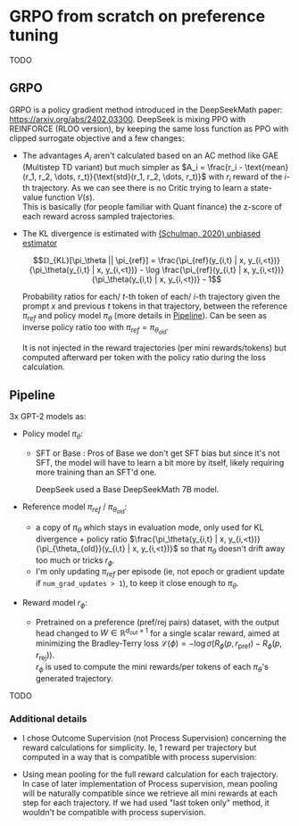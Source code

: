 # GRPO from scratch on preference tuning

TODO

## GRPO

GRPO is a policy gradient method introduced in the DeepSeekMath paper: https://arxiv.org/abs/2402.03300. DeepSeek is
mixing PPO with REINFORCE (RLOO version), by keeping the same loss function as PPO with clipped surrogate objective
and a few changes:

- The advantages ${A}_{i}$ aren't calculated based on an AC method like GAE (Multistep TD variant) but much simpler as 
$A_i = \frac{r_i - \text{mean}(r_1,  r_2, \dots, r_t)}{\text{std}(r_1, r_2, \dots, r_t)}$ with $r_i$ reward of the 
$i$-th trajectory. As we can see there is no Critic trying to learn a state-value function $V(s)$.  
This is basically (for people familiar with Quant finance) the z-score of each reward across sampled trajectories.

- The KL divergence is estimated with [(Schulman, 2020) unbiased estimator](http://joschu.net/blog/kl-approx.html)

  $$𝔻_{KL}[\pi_\theta || \pi_{ref}] = \frac{\pi_{ref}(y_{i,t} | x, y_{i,<t})}{\pi_\theta(y_{i,t} | x, y_{i,<t})} - \log \frac{\pi_{ref}(y_{i,t} | x, y_{i,<t})}{\pi_\theta(y_{i,t} | x, y_{i,<t})} - 1$$

  Probability ratios for each/ $t$-th token of each/  $i$-th trajectory given the prompt $x$ and
  previous $t$ tokens in that trajectory, between the reference $\pi_{ref}$ and policy model $\pi_{\theta}$ (more details in
  [Pipeline](#pipeline)). Can be seen as inverse policy ratio too with $\pi_{ref} = \pi_{\theta_{old}}$.  

  It is not injected in the reward trajectories (per mini rewards/tokens) but computed afterward per token with the policy
  ratio during the loss calculation.

## Pipeline

3x GPT-2 models as:
- Policy model $\pi_{\theta}$:
    - SFT or Base : Pros of Base we don't get SFT bias but since it's not SFT, the model will have to learn a bit more
      by itself, likely requiring more training than an SFT'd one.

        DeepSeek used a Base DeepSeekMath 7B model.

- Reference model $\pi_{ref}$ / $\pi_{\theta_{old}}$:
    - a copy of $\pi_{\theta}$ which stays in evaluation mode, only used for KL divergence + policy ratio 
    $\frac{\pi_\theta(y_{i,t} | x, y_{i,<t})}{\pi_{\theta_{old}}(y_{i,t} | x, y_{i,<t})}$ so
      that $\pi_{\theta}$ doesn't drift away too much or tricks $r_{\phi}$. 
    - I'm only updating $\pi_{ref}$ per episode (ie, not epoch or gradient update if `num_grad_updates > 1`), to keep it
      close enough to $\pi_{\theta}$.

- Reward model $r_{\phi}$:
    - Pretrained on a preference (pref/rej pairs) dataset, with the output head changed to 
    $W \in \mathbb{R}^{d_{out} \times 1}$ for a single scalar reward, aimed at minimizing the Bradley-Terry loss 
    $\mathcal{L}(\phi) = - \log \sigma(R_\phi(p, r_{\text{pref}}) - R_\phi(p, r_{\text{rej}}))$.  
      $r_{\phi}$ is used to compute the mini rewards/per tokens of each $\pi_{\theta}$'s generated trajectory.


TODO

### Additional details

- I chose Outcome Supervision (not Process Supervision) concerning the reward calculations for simplicity. Ie, 1 reward
  per trajectory but computed in a way that is compatible with process supervision:

- Using mean pooling for the full reward calculation for each trajectory.  
In case of later implementation of Process supervision, mean pooling will be naturally compatible since we retrieve all
mini rewards at each step for each trajectory. If we had used "last token only" method, it wouldn't be compatible with
process supervision.


